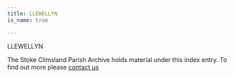 ```yaml
---
title: LLEWELLYN
is_name: true

---
```


LLEWELLYN


The Stoke Climsland Parish Archive holds material under this index entry. To find out more please [contact us](/contact/)
